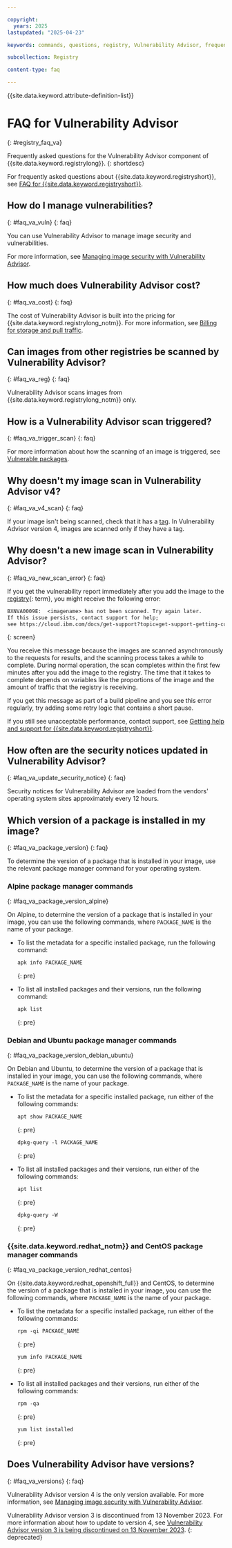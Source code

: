 ```yaml
---

copyright:
  years: 2025
lastupdated: "2025-04-23"

keywords: commands, questions, registry, Vulnerability Advisor, frequently asked questions, image, package manager, security notices, version of a package

subcollection: Registry

content-type: faq

---
```


{{site.data.keyword.attribute-definition-list}}

# FAQ for Vulnerability Advisor
{: #registry_faq_va}

Frequently asked questions for the Vulnerability Advisor component of {{site.data.keyword.registrylong}}.
{: shortdesc}

For frequently asked questions about {{site.data.keyword.registryshort}}, see [FAQ for {{site.data.keyword.registryshort}}](/docs/Registry?topic=Registry-registry_faq).

## How do I manage vulnerabilities?
{: #faq_va_vuln}
{: faq}

You can use Vulnerability Advisor to manage image security and vulnerabilities.

For more information, see [Managing image security with Vulnerability Advisor](/docs/Registry?topic=Registry-va_index&interface=ui).

## How much does Vulnerability Advisor cost?
{: #faq_va_cost}
{: faq}

The cost of Vulnerability Advisor is built into the pricing for {{site.data.keyword.registrylong_notm}}. For more information, see [Billing for storage and pull traffic](/docs/Registry?topic=Registry-registry_overview#registry_billing_traffic).

## Can images from other registries be scanned by Vulnerability Advisor?
{: #faq_va_reg}
{: faq}

Vulnerability Advisor scans images from {{site.data.keyword.registrylong_notm}} only.

## How is a Vulnerability Advisor scan triggered?
{: #faq_va_trigger_scan}
{: faq}

For more information about how the scanning of an image is triggered, see [Vulnerable packages](/docs/Registry?topic=Registry-va_index&interface=ui#packages).

## Why doesn't my image scan in Vulnerability Advisor v4?
{: #faq_va_v4_scan}
{: faq}

If your image isn't being scanned, check that it has a [tag](/docs/Registry?topic=Registry-registry_overview#overview_elements_tag). In Vulnerability Advisor version 4, images are scanned only if they have a tag.

## Why doesn't a new image scan in Vulnerability Advisor?
{: #faq_va_new_scan_error}
{: faq}

If you get the vulnerability report immediately after you add the image to the [registry](#x2064940){: term}, you might receive the following error:

```txt
BXNVA0009E:  <imagename> has not been scanned. Try again later.
If this issue persists, contact support for help;
see https://cloud.ibm.com/docs/get-support?topic=get-support-getting-customer-support#getting-customer-support
```
{: screen}

You receive this message because the images are scanned asynchronously to the requests for results, and the scanning process takes a while to complete. During normal operation, the scan completes within the first few minutes after you add the image to the registry. The time that it takes to complete depends on variables like the proportions of the image and the amount of traffic that the registry is receiving.

If you get this message as part of a build pipeline and you see this error regularly, try adding some retry logic that contains a short pause.

If you still see unacceptable performance, contact support, see [Getting help and support for {{site.data.keyword.registryshort}}](/docs/Registry?topic=Registry-help-and-support).

## How often are the security notices updated in Vulnerability Advisor?
{: #faq_va_update_security_notice}
{: faq}

Security notices for Vulnerability Advisor are loaded from the vendors' operating system sites approximately every 12 hours.

## Which version of a package is installed in my image?
{: #faq_va_package_version}
{: faq}

To determine the version of a package that is installed in your image, use the relevant package manager command for your operating system.

### Alpine package manager commands
{: #faq_va_package_version_alpine}

On Alpine, to determine the version of a package that is installed in your image, you can use the following commands, where `PACKAGE_NAME` is the name of your package.

- To list the metadata for a specific installed package, run the following command:

    ```txt
    apk info PACKAGE_NAME
    ```
    {: pre}

- To list all installed packages and their versions, run the following command:

    ```txt
    apk list
    ```
    {: pre}

### Debian and Ubuntu package manager commands
{: #faq_va_package_version_debian_ubuntu}

On Debian and Ubuntu, to determine the version of a package that is installed in your image, you can use the following commands, where `PACKAGE_NAME` is the name of your package.

- To list the metadata for a specific installed package, run either of the following commands:

    ```txt
    apt show PACKAGE_NAME
    ```
    {: pre}

    ```txt
    dpkg-query -l PACKAGE_NAME
    ```
    {: pre}

- To list all installed packages and their versions, run either of the following commands:

    ```txt
    apt list
    ```
    {: pre}

    ```txt
    dpkg-query -W
    ```
    {: pre}

### {{site.data.keyword.redhat_notm}} and CentOS package manager commands
{: #faq_va_package_version_redhat_centos}

On {{site.data.keyword.redhat_openshift_full}} and CentOS, to determine the version of a package that is installed in your image, you can use the following commands, where `PACKAGE_NAME` is the name of your package.

- To list the metadata for a specific installed package, run either of the following commands:

    ```txt
    rpm -qi PACKAGE_NAME
    ```
    {: pre}

    ```txt
    yum info PACKAGE_NAME
    ```
    {: pre}

- To list all installed packages and their versions, run either of the following commands:

    ```txt
    rpm -qa
    ```
    {: pre}

    ```txt
    yum list installed
    ```
    {: pre}

## Does Vulnerability Advisor have versions?
{: #faq_va_versions}
{: faq}

Vulnerability Advisor version 4 is the only version available. For more information, see [Managing image security with Vulnerability Advisor](/docs/Registry?topic=Registry-va_index&interface=ui).

Vulnerability Advisor version 3 is discontinued from 13 November 2023. For more information about how to update to version 4, see [Vulnerability Advisor version 3 is being discontinued on 13 November 2023](/docs/Registry?topic=Registry-registry_notices_va_v3).
{: deprecated}
